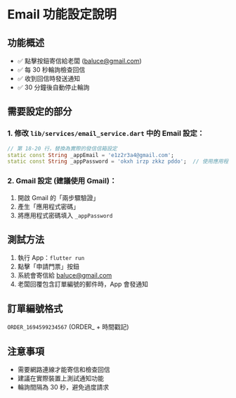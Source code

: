 # Email 功能設定說明

## 功能概述
- ✅ 點擊按鈕寄信給老闆 (baluce@gmail.com)
- ✅ 每 30 秒輪詢檢查回信
- ✅ 收到回信時發送通知
- ✅ 30 分鐘後自動停止輪詢

## 需要設定的部分

### 1. 修改 `lib/services/email_service.dart` 中的 Email 設定：

```dart
// 第 18-20 行，替換為實際的發信信箱設定
static const String _appEmail = 'e1z2r3a4@gmail.com';
static const String _appPassword = 'okxh irzp zkkz pddo';  // 使用應用程式密碼，不是一般密碼
```

### 2. Gmail 設定 (建議使用 Gmail)：
1. 開啟 Gmail 的「兩步驟驗證」
2. 產生「應用程式密碼」
3. 將應用程式密碼填入 `_appPassword`

## 測試方法

1. 執行 App：`flutter run`
2. 點擊「申請門票」按鈕
3. 系統會寄信給 baluce@gmail.com
4. 老闆回覆包含訂單編號的郵件時，App 會發通知

## 訂單編號格式
`ORDER_1694599234567` (ORDER_ + 時間戳記)

## 注意事項
- 需要網路連線才能寄信和檢查回信
- 建議在實際裝置上測試通知功能
- 輪詢間隔為 30 秒，避免過度請求